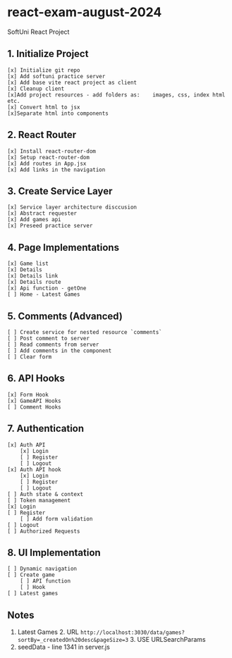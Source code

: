 # react-exam-august-2024
SoftUni React Project

## 1. Initialize Project
    [x] Initialize git repo
    [x] Add softuni practice server
    [x] Add base vite react project as client
    [x] Cleanup client
    [x]Add project resources - add folders as:    images, css, index html etc.
    [x] Convert html to jsx
    [x]Separate html into components
## 2. React Router
    [x] Install react-router-dom
    [x] Setup react-router-dom
    [x] Add routes in App.jsx
    [x] Add links in the navigation
## 3. Create Service Layer
    [x] Service layer architecture disccusion
    [x] Abstract requester
    [x] Add games api
    [x] Preseed practice server
## 4. Page Implementations
    [x] Game list
    [x] Details
    [x] Details link
    [x] Details route
    [x] Api function - getOne
    [ ] Home - Latest Games
## 5. Comments (Advanced)
    [ ] Create service for nested resource `comments`
    [ ] Post comment to server
    [ ] Read comments from server
    [ ] Add comments in the component
    [ ] Clear form
## 6. API Hooks
    [x] Form Hook
    [x] GameAPI Hooks
    [ ] Comment Hooks
## 7. Authentication
    [x] Auth API
        [x] Login
        [ ] Register
        [ ] Logout
    [x] Auth API hook
        [x] Login
        [ ] Register
        [ ] Logout
    [ ] Auth state & context
    [ ] Token management
    [x] Login
    [ ] Register
        [ ] Add form validation
    [ ] Logout
    [ ] Authorized Requests
## 8. UI Implementation 
    [ ] Dynamic navigation
    [ ] Create game
        [ ] API function
        [ ] Hook
    [ ] Latest games

## Notes
  1. Latest Games
     2. URL `http://localhost:3030/data/games?sortBy=_createdOn%20desc&pageSize=3`
     3. USE URLSearchParams
  2. seedData - line 1341 in server.js